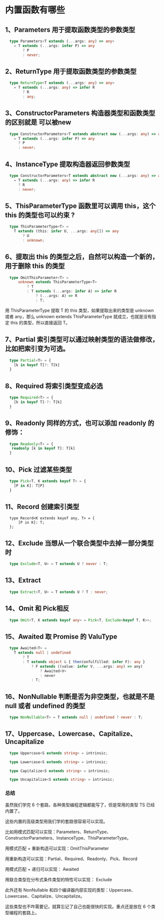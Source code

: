 # 内置函数有哪些

## 1、Parameters 用于提取函数类型的参数类型

```typescript
  type Parameters<T extends (...args: any) => any> 
    = T extends (...args: infer P) => any 
        ? P 
        : never;

```

## 2、ReturnType 用于提取函数类型的参数类型
```typescript
  type ReturnType<T extends (...args: any) => any> 
    = T extends (...args: any) => infer R 
        ? R 
        : any;
```

## 3、ConstructorParameters 构造器类型和函数类型的区别就是 可以被new
```typescript
  type ConstructorParameters<T extends abstract new (...args: any) => any>
    = T extends (...args: infer P) => any
      ? P
      : never;
```

## 4、InstanceType 提取构造器返回参数类型
```typescript
  type ConstructorParameters<T extends abstract new (...args: any) => any>
    = T extends (...args: any) => infer R
      ? R
      : never;
```
## 5、ThisParameterType 函数里可以调用 this，这个 this 的类型也可以约束 ?
```typescript
  type ThisParameterType<T> = 
    T extends (this: infer U, ...args: any[]) => any 
        ? U 
        : unknown;
```

## 6、提取出 this 的类型之后，自然可以构造一个新的，用于删除 this 的类型
```typescript
  type OmitThisParameter<T> = 
      unknown extends ThisParameterType<T> 
          ? T 
          : T extends (...args: infer A) => infer R 
              ? (...args: A) => R 
              : T;
```
用 ThisParameterType 提取 T 的 this 类型，如果提取出来的类型是 unknown 或者 any，那么 unknown extends ThisParameterType 就成立，也就是没有指定 this 的类型，所以直接返回 T。

## 7、Partial 索引类型可以通过映射类型的语法做修改，比如把索引变为可选。

```typescript
  type Partial<T> = {
    [k in keyof T]?: T[k]
  }
```

## 8、Required 将索引类型变成必选
```typescript
  type Required<T> = {
    [k in keyof T]-?: T[k]
  }
```

## 9、Readonly 同样的方式，也可以添加 readonly 的修饰：
```typescript
  type Readonly<T> = {
   readonly [k in keyof T]: T[k]
  }
```

## 10、Pick 过滤某些类型
```typescript
  type Pick<T, K extends keyof T> = {
    [P in K]: T[P]
  }
```

## 11、Record 创建索引类型
```node
  type Record<K extends keyof any, T> = {
      [P in K]: T;
  };
```

## 12、Exclude 当想从一个联合类型中去掉一部分类型时
```typescript
  type Exclude<T, U> = T extends U ? never : T;
```

## 13、Extract
```typescript
  type Extract<T, U> = T extends U ? T : never;
```

## 14、Omit 和 Pick相反
```typescript
  type Omit<T, K extends keyof any> = Pick<T, Exclude<keyof T, K>>;

```

## 15、Awaited 取 Promise 的 ValuType
```typescript
  type Awaited<T> =
    T extends null | undefined
        ? T 
        : T extends object & { then(onfulfilled: infer F): any }
            ? F extends ((value: infer V, ...args: any) => any)
                ? Awaited<V>
                : never 
            : T;
```

## 16、NonNullable 判断是否为非空类型，也就是不是 null 或者 undefined 的类型
```typescript
  type NonNullable<T> = T extends null | undefined ? never : T;
```

## 17、Uppercase、Lowercase、Capitalize、Uncapitalize
```typescript
  type Uppercase<S extends string> = intrinsic;

  type Lowercase<S extends string> = intrinsic;

  type Capitalize<S extends string> = intrinsic;

  type Uncapitalize<S extends string> = intrinsic;
```


### 总结
虽然我们学完 6 个套路，各种类型编程逻辑都能写了，但是常用的类型 TS 已经内置了。

这些内置的高级类型用我们学的套路很容易可以实现。

比如用模式匹配可以实现：Parameters、ReturnType、ConstructorParameters、InstanceType、ThisParameterType。

用模式匹配 + 重新构造可以实现：OmitThisParameter

用重新构造可以实现：Partial、Required、Readonly、Pick、Record

用模式匹配 + 递归可以实现： Awaited

用联合类型在分布式条件类型的特性可以实现： Exclude

此外还有 NonNullable 和四个编译器内部实现的类型：Uppercase、Lowercase、Capitalize、Uncapitalize。

这些类型也不咋需要记，就算忘记了自己也能很快的实现。重点还是放在 6 个类型编程的套路上。




